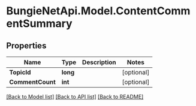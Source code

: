 # BungieNetApi.Model.ContentCommentSummary
## Properties

Name | Type | Description | Notes
------------ | ------------- | ------------- | -------------
**TopicId** | **long** |  | [optional] 
**CommentCount** | **int** |  | [optional] 

[[Back to Model list]](../README.md#documentation-for-models) [[Back to API list]](../README.md#documentation-for-api-endpoints) [[Back to README]](../README.md)

